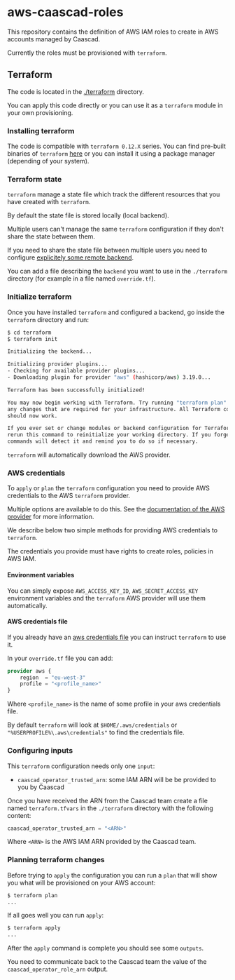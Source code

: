 # aws-caascad-roles

This repository contains the definition of AWS IAM roles to create in AWS
accounts managed by Caascad.

Currently the roles must be provisioned with `terraform`.

## Terraform

The code is located in the [./terraform](./terraform) directory.

You can apply this code directly or you can use it as a `terraform` module in
your own provisioning.

### Installing terraform

The code is compatible with `terraform 0.12.X` series. You can find pre-built
binaries of `terraform` [here](https://releases.hashicorp.com/terraform/) or you
can install it using a package manager (depending of your system).

### Terraform state

`terraform` manage a state file which track the different resources that you
have created with `terraform`.

By default the state file is stored locally (local backend).

Multiple users can't manage the same `terraform` configuration if they don't
share the state between them.

If you need to share the state file between multiple users you need to
configure [explicitely some remote
backend](https://www.terraform.io/docs/backends/types).

You can add a file describing the `backend` you want to use in the `./terraform`
directory (for example in a file named `override.tf`).

### Initialize terraform

Once you have installed `terraform` and configured a backend,
go inside the `terraform` directory and run:

```sh
$ cd terraform
$ terraform init

Initializing the backend...

Initializing provider plugins...
- Checking for available provider plugins...
- Downloading plugin for provider "aws" (hashicorp/aws) 3.19.0...

Terraform has been successfully initialized!

You may now begin working with Terraform. Try running "terraform plan" to see
any changes that are required for your infrastructure. All Terraform commands
should now work.

If you ever set or change modules or backend configuration for Terraform,
rerun this command to reinitialize your working directory. If you forget, other
commands will detect it and remind you to do so if necessary.
```

`terraform` will automatically download the AWS provider.

### AWS credentials

To `apply` or `plan` the `terraform` configuration you need to provide AWS
credentials to the AWS `terraform` provider.

Multiple options are available to do this. See the [documentation of the AWS
provider](https://registry.terraform.io/providers/hashicorp/aws/latest/docs)
for more information.

We describe below two simple methods for providing AWS credentials to `terraform`.

The credentials you provide must have rights to create roles, policies in AWS IAM.

#### Environment variables

You can simply expose `AWS_ACCESS_KEY_ID`, `AWS_SECRET_ACCESS_KEY` environment
variables and the `terraform` AWS provider will use them automatically.

#### AWS credentials file

If you already have an [aws credentials
file](https://docs.aws.amazon.com/cli/latest/userguide/cli-configure-files.html)
you can instruct `terraform` to use it.

In your `override.tf` file you can add:

```tf
provider aws {
    region  = "eu-west-3"
    profile = "<profile_name>"
}
```

Where `<profile_name>` is the name of some profile in your aws credentials
file.

By default `terraform` will look at `$HOME/.aws/credentials` or
`"%USERPROFILE%\.aws\credentials"` to find the credentials file.

### Configuring inputs

This `terraform` configuration needs only one `input`:

* `caascad_operator_trusted_arn`: some IAM ARN will be be provided to you by Caascad

Once you have received the ARN from the Caascad team create a file named `terraform.tfvars`
in the `./terraform` directory with the following content:

```tf
caascad_operator_trusted_arn = "<ARN>"
```

Where `<ARN>` is the AWS IAM ARN provided by the Caascad team.

### Planning terraform changes

Before trying to `apply` the configuration you can run a `plan` that will show
you what will be provisioned on your AWS account:

```sh
$ terraform plan
...
```

If all goes well you can run `apply`:

```sh
$ terraform apply
...
```

After the `apply` command is complete you should see some `outputs`.

You need to communicate back to the Caascad team the value of the
`caascad_operator_role_arn` output.
